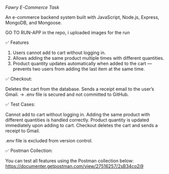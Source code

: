 _Fawry E-Commerce Task_

An e-commerce backend system built with JavaScript, Node.js, Express, MongoDB, and Mongoose.

GO TO RUN-APP in the repo, i uploaded images for the run

✅ Features

1. Users cannot add to cart without logging in.
2. Allows adding the same product multiple times with different quantities.
3. Product quantity updates automatically when added to the cart — prevents two users from adding the last item at the same time.

✅ Checkout:

Deletes the cart from the database.
Sends a receipt email to the user’s Gmail.
-> .env file is secured and not committed to GitHub.

✅ Test Cases:

Cannot add to cart without logging in.
Adding the same product with different quantities is handled correctly.
Product quantity is updated immediately upon adding to cart.
Checkout deletes the cart and sends a receipt to Gmail.

.env file is excluded from version control.

✅ Postman Collection:

You can test all features using the Postman collection below:
https://documenter.getpostman.com/view/27516257/2sB34co2i9
